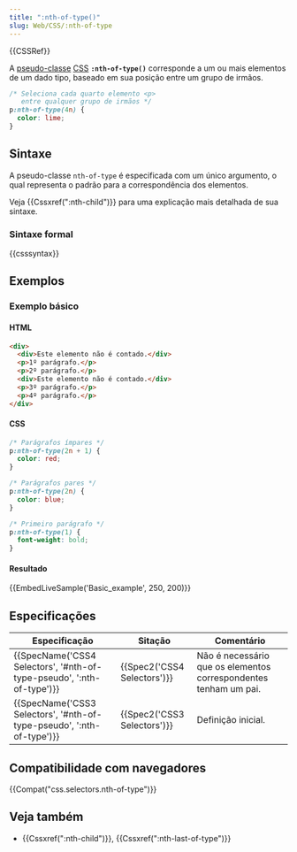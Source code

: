 ```yaml
---
title: ":nth-of-type()"
slug: Web/CSS/:nth-of-type
---
```


{{CSSRef}}

A [pseudo-classe](/pt-BR/docs/Web/CSS/Pseudo-classes) [CSS](/pt-BR/docs/Web/CSS) **`:nth-of-type()`** corresponde a um ou mais elementos de um dado tipo, baseado em sua posição entre um grupo de irmãos.

```css
/* Seleciona cada quarto elemento <p>
   entre qualquer grupo de irmãos */
p:nth-of-type(4n) {
  color: lime;
}
```

## Sintaxe

A pseudo-classe `nth-of-type` é especificada com um único argumento, o qual representa o padrão para a correspondência dos elementos.

Veja {{Cssxref(":nth-child")}} para uma explicação mais detalhada de sua sintaxe.

### Sintaxe formal

{{csssyntax}}

## Exemplos

### Exemplo básico

#### HTML

```html
<div>
  <div>Este elemento não é contado.</div>
  <p>1º parágrafo.</p>
  <p>2º parágrafo.</p>
  <div>Este elemento não é contado.</div>
  <p>3º parágrafo.</p>
  <p>4º parágrafo.</p>
</div>
```

#### CSS

```css
/* Parágrafos ímpares */
p:nth-of-type(2n + 1) {
  color: red;
}

/* Parágrafos pares */
p:nth-of-type(2n) {
  color: blue;
}

/* Primeiro parágrafo */
p:nth-of-type(1) {
  font-weight: bold;
}
```

#### Resultado

{{EmbedLiveSample('Basic_example', 250, 200)}}

## Especificações

| Especificação                                                         | Sitação                     | Comentário                                                       |
| --------------------------------------------------------------------- | --------------------------- | ---------------------------------------------------------------- |
| {{SpecName('CSS4 Selectors', '#nth-of-type-pseudo', ':nth-of-type')}} | {{Spec2('CSS4 Selectors')}} | Não é necessário que os elementos correspondentes tenham um pai. |
| {{SpecName('CSS3 Selectors', '#nth-of-type-pseudo', ':nth-of-type')}} | {{Spec2('CSS3 Selectors')}} | Definição inicial.                                               |

## Compatibilidade com navegadores

{{Compat("css.selectors.nth-of-type")}}

## Veja também

- {{Cssxref(":nth-child")}}, {{Cssxref(":nth-last-of-type")}}
